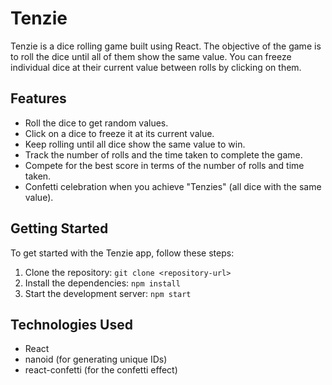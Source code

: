 # Tenzie

Tenzie is a dice rolling game built using React. The objective of the game is to roll the dice until all of them show the same value. You can freeze individual dice at their current value between rolls by clicking on them.

## Features

- Roll the dice to get random values.
- Click on a dice to freeze it at its current value.
- Keep rolling until all dice show the same value to win.
- Track the number of rolls and the time taken to complete the game.
- Compete for the best score in terms of the number of rolls and time taken.
- Confetti celebration when you achieve "Tenzies" (all dice with the same value).

## Getting Started

To get started with the Tenzie app, follow these steps:

1. Clone the repository: `git clone <repository-url>`
2. Install the dependencies: `npm install`
3. Start the development server: `npm start`

## Technologies Used

- React
- nanoid (for generating unique IDs)
- react-confetti (for the confetti effect)
